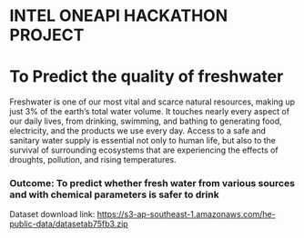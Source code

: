 #                       INTEL ONEAPI HACKATHON PROJECT


# To Predict the quality of freshwater

Freshwater is one of our most vital and scarce natural resources, making up just 3% of the earth’s total water volume. It touches nearly every aspect of our daily lives, from drinking, swimming, and bathing to generating food, electricity, and the products we use every day. Access to a safe and sanitary water supply is essential not only to human life, but also to the survival of surrounding ecosystems that are experiencing the effects of droughts, pollution, and rising temperatures.


### Outcome: To predict whether fresh water from various sources and with chemical parameters is safer to drink

Dataset download link: https://s3-ap-southeast-1.amazonaws.com/he-public-data/datasetab75fb3.zip
